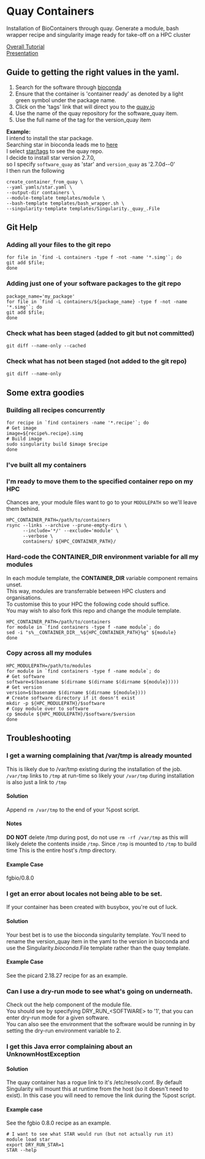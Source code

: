 # Quay Containers
Installation of BioContainers through quay. Generate a module, bash wrapper recipe and singularity image ready for take-off on a HPC cluster

[Overall Tutorial](https://alexiswl.github.io/presentations/HPC_and_Singularity/HPC_and_Singularity.html)  
[Presentation](https://alexiswl.github.io/presentations/HPC_and_Singularity/HPC_Singularity_Presentation.html)

## Guide to getting the right values in the yaml.
1. Search for the software through [bioconda](https://bioconda.github.io/)
2. Ensure that the container is 'container ready' as denoted by a light green symbol under the package name.
3. Click on the 'tags' link that will direct you to the [quay.io](https://quay.io/repository/)
4. Use the name of the quay repository for the software_quay item.
5. Use the full name of the tag for the version_quay item

**Example:**  
I intend to install the star package.  
Searching star in bioconda leads me to [here](https://bioconda.github.io/recipes/star/README.html)  
I select [star/tags](https://quay.io/repository/biocontainers/star?tab=tags) to see the quay repo.  
I decide to install star version 2.7.0,   
so I specify `software_quay` as 'star' and `version_quay` as '2.7.0d--0'  
I then run the following
```
create_container_from_quay \
--yaml yamls/star.yaml \
--output-dir containers \
--module-template templates/module \
--bash-template templates/bash_wrapper.sh \
--singularity-template templates/Singularity._quay_.File 
```

## Git Help
### Adding all your files to the git repo
```
for file in `find -L containers -type f -not -name '*.simg'`; do 
git add $file;
done
```

### Adding just one of your software packages to the git repo
```
package_name='my_package'
for file in `find -L containers/${package_name} -type f -not -name '*.simg'`; do 
git add $file;
done
```

### Check what has been staged (added to git but not committed)
```
git diff --name-only --cached
```

### Check what has **not** been staged (not added to the git repo)
```
git diff --name-only
```

## Some extra goodies

### Building all recipes concurrently
```
for recipe in `find containers -name '*.recipe'`; do
# Get image
image=${recipe%.recipe}.simg
# Build image
sudo singularity build $image $recipe
done
```

### I've built all my containers
### I'm ready to move them to the specified container repo on my HPC
Chances are, your module files want to go to your  `MODULEPATH` 
so we'll leave them behind.
```
HPC_CONTAINER_PATH=/path/to/containers
rsync --links --archive --prune-empty-dirs \
      --include='*/' --exclude='module' \
      --verbose \
      containers/ ${HPC_CONTAINER_PATH}/
```

### Hard-code the CONTAINER_DIR environment variable for all my modules
In each module template, the __CONTAINER_DIR__ variable component remains unset.  
This way, modules are transferrable between HPC clusters and organisations.  
To customise this to your HPC the following code should suffice.  
You may wish to also fork this repo and change the module template.  

```
HPC_CONTAINER_PATH=/path/to/containers
for module in `find containers -type f -name module`; do
sed -i "s%__CONTAINER_DIR__%${HPC_CONTAINER_PATH}%g" ${module}
done
```

### Copy across all my modules
```
HPC_MODULEPATH=/path/to/modules
for module in `find containers -type f -name module`; do
# Get software 
software=$(basename $(dirname $(dirname $(dirname ${module}))))
# Get version
version=$(basename $(dirname $(dirname ${module})))
# Create software directory if it doesn't exist
mkdir -p ${HPC_MODULEPATH}/$software
# Copy module over to software 
cp $module ${HPC_MODULEPATH}/$software/$version
done
```


## Troubleshooting

### I get a warning complaining that /var/tmp is already mounted
This is likely due to /var/tmp existing during the installation of the job.
`/var/tmp` links to `/tmp` at run-time so likely your `/var/tmp` during installation is also just a link to `/tmp`
#### Solution
Append `rm /var/tmp` to the end of your %post script.
#### Notes
**DO NOT** delete /tmp during post, do not use `rm -rf /var/tmp` as this will likely delete the contents inside `/tmp`.
Since `/tmp` is mounted to `/tmp` to build time
This is the entire host's /tmp directory.
#### Example Case
fgbio/0.8.0

### I get an error about locales not being able to be set.
If your container has been created with busybox, you're out of luck.

#### Solution
Your best bet is to use the bioconda singularity template.
You'll need to rename the version_quay item in the yaml to the version in bioconda 
and use the Singularity._bioconda_.File template rather than the quay template.

#### Example Case
See the picard 2.18.27 recipe for as an example.

### Can I use a dry-run mode to see what's going on underneath.
Check out the help component of the module file.  
You should see by specifying DRY_RUN_\<SOFTWARE\> to '1', that you can enter dry-run mode for a given software.  
You can also see the environment that the software would be running in by setting the dry-run environment variable to 2.

### I get this Java error complaining about an UnknownHostException

#### Solution 
The quay container has a rogue link to it's /etc/resolv.conf. By default Singularity will mount this at runtime from the host (so it doesn't need to exist). In this case you will need to remove the link during the %post script.

#### Example case
See the fgbio 0.8.0 recipe as an example.

```
# I want to see what STAR would run (but not actually run it)
module load star
export DRY_RUN_STAR=1
STAR --help
```
